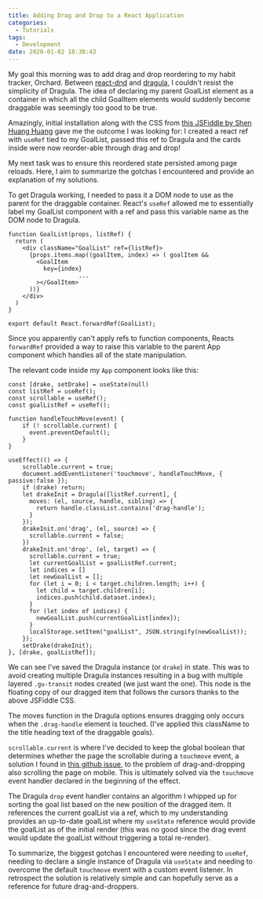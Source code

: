 ```yaml
---
title: Adding Drag and Drop to a React Application
categories:
  - Tutorials
tags:
  - Development
date: 2020-01-02 18:38:43
---
```


My goal this morning was to add drag and drop reordering to my habit tracker, Orchard. Between [react-dnd](https://react-dnd.github.io/react-dnd/) and [dragula](https://github.com/bevacqua/dragula), I couldn't resist the simplicity of Dragula. The idea of declaring my parent GoalList element as a container in which all the child GoalItem elements would suddenly become draggable was seemingly too good to be true. 

Amazingly, initial installation along with the CSS from [this JSFiddle by Shen Huang Huang](https://jsfiddle.net/wellwind/nxp1yxpu/) gave me the outcome I was looking for: I created a react ref with `useRef` tied to my GoalList, passed this ref to Dragula and the cards inside were now reorder-able through drag and drop! 

My next task was to ensure this reordered state persisted among page reloads. Here, I aim to summarize the gotchas I encountered and provide an explanation of my solutions. 

To get Dragula working, I needed to pass it a DOM node to use as the parent for the draggable container. React's `useRef` allowed me to essentially label my GoalList component with a ref and pass this variable name as the DOM node to Dragula. 

```
function GoalList(props, listRef) {
  return (
    <div className="GoalList" ref={listRef}>
      {props.items.map((goalItem, index) => ( goalItem &&
        <GoalItem 
          key={index}
					...
        ></GoalItem>
      ))}
    </div>
  ) 
}

export default React.forwardRef(GoalList);
```

Since you apparently can't apply refs to function components, Reacts `forwardRef` provided a way to raise this variable to the parent App component which handles all of the state manipulation. 

The relevant code inside my `App` component looks like this: 

```
const [drake, setDrake] = useState(null)
const listRef = useRef();
const scrollable = useRef();
const goalListRef = useRef();

function handleTouchMove(event) {
	if (! scrollable.current) {
	  event.preventDefault();
	}
}

useEffect(() => {
	scrollable.current = true;
	document.addEventListener('touchmove', handleTouchMove, { passive:false });
	if (drake) return;
	let drakeInit = Dragula([listRef.current], {
	  moves: (el, source, handle, sibling) => {
	    return handle.classList.contains('drag-handle');
	  }
	});
	drakeInit.on('drag', (el, source) => {
	  scrollable.current = false;
	})
	drakeInit.on('drop', (el, target) => {
	  scrollable.current = true;
	  let currentGoalList = goalListRef.current;
	  let indices = []
	  let newGoalList = [];
	  for (let i = 0; i < target.children.length; i++) {
	    let child = target.children[i];
	    indices.push(child.dataset.index);
	  }
	  for (let index of indices) {
	    newGoalList.push(currentGoalList[index]);
	  }
	  localStorage.setItem("goalList", JSON.stringify(newGoalList));
	});
	setDrake(drakeInit);
}, [drake, goalListRef]);
```

We can see I've saved the Dragula instance (or `drake`) in state. This was to avoid creating multiple Dragula instances resulting in a bug with multiple layered `.gu-transit` nodes created (we just want the one). This node is the floating copy of our dragged item that follows the cursors thanks to the above JSFiddle CSS. 

The moves function in the Dragula options ensures dragging only occurs when the `.drag-handle` element is touched. (I've applied this className to the title heading text of the draggable goals). 

`scrollable.current` is where I've decided to keep the global boolean that determines whether the page the scrollable during a `touchmove` event, a solution I found in [this github issue](https://github.com/bevacqua/dragula/issues/487), to the problem of drag-and-dropping also scrolling the page on mobile.  This is ultimately solved via the `touchmove` event handler declared in the beginning of the effect. 

The Dragula `drop` event handler contains an algorithm I whipped up for sorting the goal list based on the new position of the dragged item. It references the current goalList via a ref, which to my understanding provides an up-to-date goalList where my `useState` reference would provide the goalList as of the initial render (this was no good since the drag event would update the goalList without triggering a total re-render). 

To summarize, the biggest gotchas I encountered were needing to `useRef`, needing to declare a single instance of Dragula via `useState` and needing to overcome the default `touchmove` event with a custom event listener. In retrospect the solution is relatively simple and can hopefully serve as a reference for future drag-and-droppers. 



